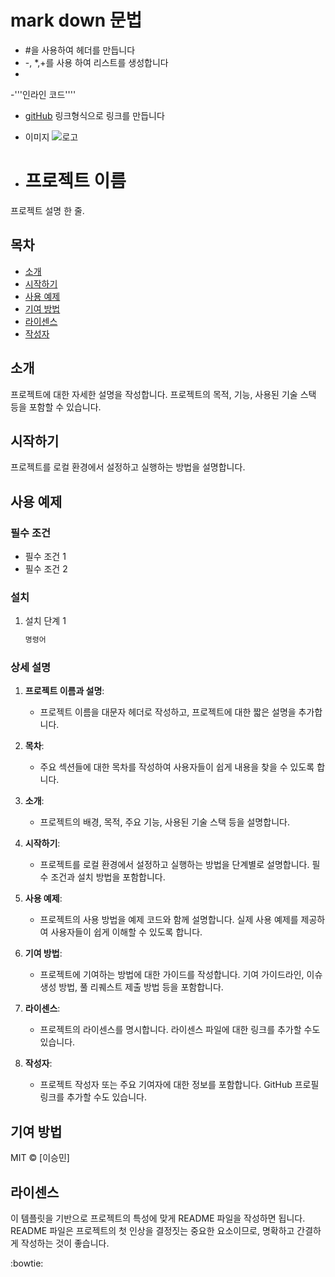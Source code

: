 # mark down 문법
- #을 사용하여 헤더를 만듭니다
-  -, *,+를 사용 하여 리스트를 생성합니다
-
-'''인라인 코드''''
- [gitHub](https://github.com) 링크형식으로 링크를 만듭니다
- 이미지 ![로고](httpsL//github.com/logo.png)

- # 프로젝트 이름

프로젝트 설명 한 줄.

## 목차
- [소개](#소개)
- [시작하기](#시작하기)
- [사용 예제](#사용-예제)
- [기여 방법](#기여-방법)
- [라이센스](#라이센스)
- [작성자](#작성자)

## 소개
프로젝트에 대한 자세한 설명을 작성합니다. 프로젝트의 목적, 기능, 사용된 기술 스택 등을 포함할 수 있습니다.

## 시작하기
프로젝트를 로컬 환경에서 설정하고 실행하는 방법을 설명합니다.

## 사용 예제

### 필수 조건
- 필수 조건 1
- 필수 조건 2

### 설치
1. 설치 단계 1
   ```bash
   명령어

### 상세 설명

1. **프로젝트 이름과 설명**:
   - 프로젝트 이름을 대문자 헤더로 작성하고, 프로젝트에 대한 짧은 설명을 추가합니다.

2. **목차**:
   - 주요 섹션들에 대한 목차를 작성하여 사용자들이 쉽게 내용을 찾을 수 있도록 합니다.

3. **소개**:
   - 프로젝트의 배경, 목적, 주요 기능, 사용된 기술 스택 등을 설명합니다.

4. **시작하기**:
   - 프로젝트를 로컬 환경에서 설정하고 실행하는 방법을 단계별로 설명합니다. 필수 조건과 설치 방법을 포함합니다.

5. **사용 예제**:
   - 프로젝트의 사용 방법을 예제 코드와 함께 설명합니다. 실제 사용 예제를 제공하여 사용자들이 쉽게 이해할 수 있도록 합니다.

6. **기여 방법**:
   - 프로젝트에 기여하는 방법에 대한 가이드를 작성합니다. 기여 가이드라인, 이슈 생성 방법, 풀 리퀘스트 제출 방법 등을 포함합니다.

7. **라이센스**:
   - 프로젝트의 라이센스를 명시합니다. 라이센스 파일에 대한 링크를 추가할 수도 있습니다.

8. **작성자**:
   - 프로젝트 작성자 또는 주요 기여자에 대한 정보를 포함합니다. GitHub 프로필 링크를 추가할 수도 있습니다.

## 기여 방법

 MIT © [이승민]

## 라이센스

이 템플릿을 기반으로 프로젝트의 특성에 맞게 README 파일을 작성하면 됩니다. README 파일은 프로젝트의 첫 인상을 결정짓는 중요한 요소이므로, 명확하고 간결하게 작성하는 것이 좋습니다.

:bowtie:


